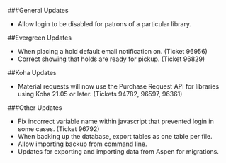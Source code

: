 ###General Updates
- Allow login to be disabled for patrons of a particular library. 

##Evergreen Updates
- When placing a hold default email notification on. (Ticket 96956) 
- Correct showing that holds are ready for pickup. (Ticket 96829)

##Koha Updates
- Material requests will now use the Purchase Request API for libraries using Koha 21.05 or later. (Tickets 94782, 96597, 96361)

###Other Updates
- Fix incorrect variable name within javascript that prevented login in some cases. (Ticket 96792)
- When backing up the database, export tables as one table per file. 
- Allow importing backup from command line.
- Updates for exporting and importing data from Aspen for migrations.
